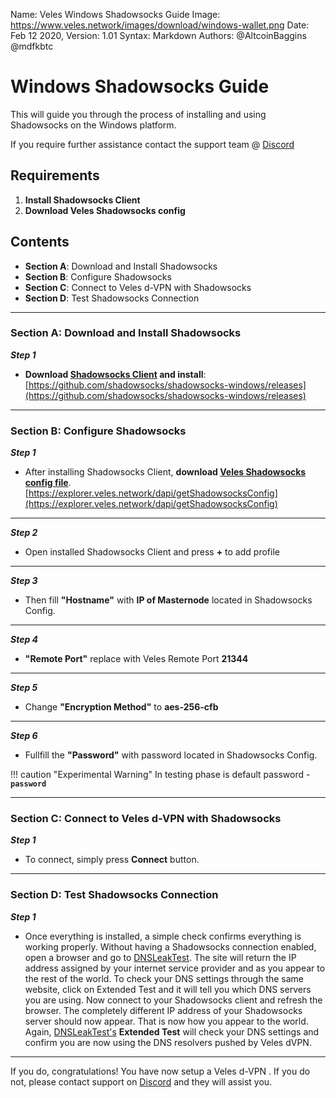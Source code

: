 Name:           Veles Windows Shadowsocks Guide
Image:          https://www.veles.network/images/download/windows-wallet.png
Date:           Feb 12 2020,
Version: 		1.01
Syntax:         Markdown
Authors:        @AltcoinBaggins @mdfkbtc

# Windows Shadowsocks Guide 
This will guide you through the process of installing and using Shadowsocks on the Windows platform.  

If you require further assistance contact the support team @ [Discord](https://discord.gg/P528fGg)

## Requirements
1) **Install Shadowsocks Client**  
2) **Download Veles Shadowsocks config**  

## Contents
* **Section A**: Download and Install Shadowsocks
* **Section B**: Configure Shadowsocks
* **Section C**: Connect to Veles d-VPN with Shadowsocks
* **Section D**: Test Shadowsocks Connection
***

### Section A: Download and Install Shadowsocks

***Step 1***  

* **Download [Shadowsocks Client](https://github.com/shadowsocks/shadowsocks-windows/releases) and install**:  
[https://github.com/shadowsocks/shadowsocks-windows/releases](https://github.com/shadowsocks/shadowsocks-windows/releases)

***

### Section B: Configure Shadowsocks 

***Step 1***  

* After installing Shadowsocks Client, **download [Veles Shadowsocks config file](https://explorer.veles.network/dapi/getShadowsocksConfig)**.  
[https://explorer.veles.network/dapi/getShadowsocksConfig](https://explorer.veles.network/dapi/getShadowsocksConfig)

***

***Step 2***  

* Open installed Shadowsocks Client and press **+** to add profile  

***

***Step 3***  

* Then fill **"Hostname"** with **IP of Masternode** located in Shadowsocks Config.

***

***Step 4***  

* **"Remote Port"** replace with Veles Remote Port **21344**

***

***Step 5***  

* Change **"Encryption Method"** to **aes-256-cfb**

***

***Step 6***  

* Fullfill the **"Password"** with password located in Shadowsocks Config.  

!!! caution "Experimental Warning"
	In testing phase is default password - **`password`**  

***

### Section C: Connect to Veles d-VPN with Shadowsocks 

***Step 1***  

* To connect, simply press **Connect** button. 

***

### Section D: Test Shadowsocks Connection

***Step 1***  

* Once everything is installed, a simple check confirms everything is working properly. Without having a Shadowsocks connection enabled, open a browser and go to [DNSLeakTest](https://www.dnsleaktest.com/).
The site will return the IP address assigned by your internet service provider and as you appear to the rest of the world. To check your DNS settings through the same website, click on Extended Test and it will tell you which DNS servers you are using.
Now connect to your Shadowsocks client and refresh the browser. The completely different IP address of your Shadowsocks  server should now appear. That is now how you appear to the world. Again, [DNSLeakTest's](https://www.dnsleaktest.com/) **Extended Test** will check your DNS settings and confirm you are now using the DNS resolvers pushed by Veles dVPN.

***

If you do, congratulations! You have now setup a Veles d-VPN . If you do not, please contact support on [Discord](https://discord.gg/P528fGg) and they will assist you.  
